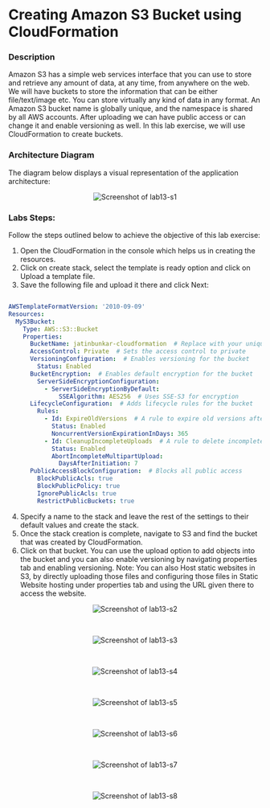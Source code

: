 # Creating Amazon S3 Bucket using CloudFormation

### Description

Amazon S3 has a simple web services interface that you can use to store and retrieve any amount of data, at any
time, from anywhere on the web. We will have buckets to store the information that can be either file/text/image etc.
You can store virtually any kind of data in any format. An Amazon S3 bucket name is globally unique, and the
namespace is shared by all AWS accounts. After uploading we can have public access or can change it and enable
versioning as well. In this lab exercise, we will use CloudFormation to create buckets.


### Architecture Diagram

The diagram below displays a visual representation of the application architecture:

<p align="center">
  <img src="https://github.com/jatinbunkar/AWS-Clouds/blob/0a22cd068ace1a6760771de0e8b737ca65058fdd/Screenshots/lab13-s1.png" alt="Screenshot of lab13-s1">
</p>


### Labs Steps:

Follow the steps outlined below to achieve the objective of this lab exercise:
1. Open the CloudFormation in the console which helps us in creating the resources.
2. Click on create stack, select the template is ready option and click on Upload a template file.
3. Save the following file and upload it there and click Next:

```yaml

AWSTemplateFormatVersion: '2010-09-09'
Resources:
  MyS3Bucket:
    Type: AWS::S3::Bucket
    Properties:
      BucketName: jatinbunkar-cloudformation  # Replace with your unique bucket name
      AccessControl: Private  # Sets the access control to private
      VersioningConfiguration:  # Enables versioning for the bucket
        Status: Enabled
      BucketEncryption:  # Enables default encryption for the bucket
        ServerSideEncryptionConfiguration:
          - ServerSideEncryptionByDefault:
              SSEAlgorithm: AES256  # Uses SSE-S3 for encryption
      LifecycleConfiguration:  # Adds lifecycle rules for the bucket
        Rules:
          - Id: ExpireOldVersions  # A rule to expire old versions after 365 days
            Status: Enabled
            NoncurrentVersionExpirationInDays: 365
          - Id: CleanupIncompleteUploads  # A rule to delete incomplete multipart uploads after 7 days
            Status: Enabled
            AbortIncompleteMultipartUpload:
              DaysAfterInitiation: 7
      PublicAccessBlockConfiguration:  # Blocks all public access
        BlockPublicAcls: true
        BlockPublicPolicy: true
        IgnorePublicAcls: true
        RestrictPublicBuckets: true
```


4. Specify a name to the stack and leave the rest of the settings to their default values and create the stack.
5. Once the stack creation is complete, navigate to S3 and find the bucket that was created by
CloudFormation.
6. Click on that bucket. You can use the upload option to add objects into the bucket and you can also enable
versioning by navigating properties tab and enabling versioning.
Note: You can also Host static websites in S3, by directly uploading those files and configuring those files
in Static Website hosting under properties tab and using the URL given there to access the website.

<p align="center">
  <img src="https://github.com/jatinbunkar/AWS-Clouds/blob/0a22cd068ace1a6760771de0e8b737ca65058fdd/Screenshots/lab13-s2.png" alt="Screenshot of lab13-s2">
</p>

<br>

<p align="center">
  <img src="https://github.com/jatinbunkar/AWS-Clouds/blob/0a22cd068ace1a6760771de0e8b737ca65058fdd/Screenshots/lab13-s3.png" alt="Screenshot of lab13-s3">
</p>

<br>

<p align="center">
  <img src="https://github.com/jatinbunkar/AWS-Clouds/blob/0a22cd068ace1a6760771de0e8b737ca65058fdd/Screenshots/lab13-s4.png" alt="Screenshot of lab13-s4">
</p>

<br>

<p align="center">
  <img src="https://github.com/jatinbunkar/AWS-Clouds/blob/0a22cd068ace1a6760771de0e8b737ca65058fdd/Screenshots/lab13-s5.png" alt="Screenshot of lab13-s5">
</p>

<br>

<p align="center">
  <img src="https://github.com/jatinbunkar/AWS-Clouds/blob/0a22cd068ace1a6760771de0e8b737ca65058fdd/Screenshots/lab13-s6.png" alt="Screenshot of lab13-s6">
</p>

<br>

<p align="center">
  <img src="https://github.com/jatinbunkar/AWS-Clouds/blob/0a22cd068ace1a6760771de0e8b737ca65058fdd/Screenshots/lab13-s7.png" alt="Screenshot of lab13-s7">
</p>

<br>

<p align="center">
  <img src="https://github.com/jatinbunkar/AWS-Clouds/blob/0a22cd068ace1a6760771de0e8b737ca65058fdd/Screenshots/lab13-s8.png" alt="Screenshot of lab13-s8">
</p>


